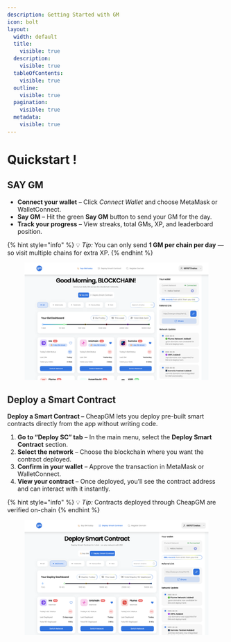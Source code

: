 ```yaml
---
description: Getting Started with GM
icon: bolt
layout:
  width: default
  title:
    visible: true
  description:
    visible: true
  tableOfContents:
    visible: true
  outline:
    visible: true
  pagination:
    visible: true
  metadata:
    visible: true
---
```


# Quickstart !

## SAY GM&#x20;

* **Connect your wallet** – Click _Connect Wallet_ and choose MetaMask or WalletConnect.
* **Say GM** – Hit the green **Say GM** button to send your GM for the day.
* **Track your progress** – View streaks, total GMs, XP, and leaderboard position.

{% hint style="info" %}
💡 _Tip:_ You can only send **1 GM per chain per day** — so visit multiple chains for extra XP.
{% endhint %}

<figure><img src="../.gitbook/assets/Screenshot 2025-08-08 at 13.49.02.png" alt=""><figcaption></figcaption></figure>

## Deploy a Smart Contract

**Deploy a Smart Contract –** CheapGM lets you deploy pre-built smart contracts directly from the app without writing code.

1. **Go to “Deploy SC” tab** – In the main menu, select the **Deploy Smart Contract** section.
2. **Select the network** – Choose the blockchain where you want the contract deployed.
3. **Confirm in your wallet** – Approve the transaction in MetaMask or WalletConnect.
4. **View your contract** – Once deployed, you’ll see the contract address and can interact with it instantly.

{% hint style="info" %}
💡 _Tip:_ Contracts deployed through CheapGM are verified on-chain
{% endhint %}

<div data-full-width="false"><figure><img src="../.gitbook/assets/Screenshot 2025-08-08 at 13.49.50.png" alt=""><figcaption></figcaption></figure></div>
